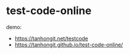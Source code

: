 # test-code-online

demo: 
  - https://tanhongit.net/testcode
  - https://tanhongit.github.io/test-code-online/
